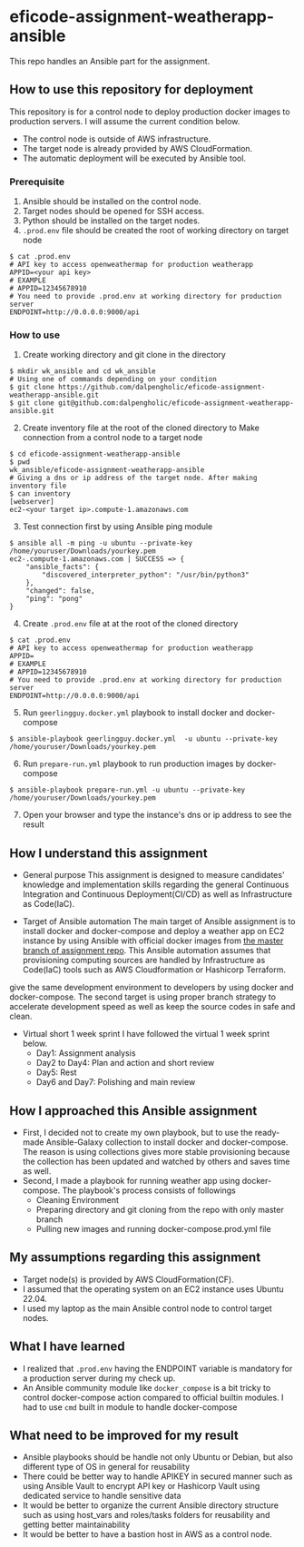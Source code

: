 # eficode-assignment-weatherapp-ansible
This repo handles an Ansible part for the assignment.

## How to use this repository for deployment
This repository is for a control node to deploy production docker images to production servers.
I will assume the current condition below.
- The control node is outside of AWS infrastructure.
- The target node is already provided by AWS CloudFormation.
- The automatic deployment will be executed by Ansible tool.

### Prerequisite
1. Ansible should be installed on the control node.
2. Target nodes should be opened for SSH access.
3. Python should be installed on the target nodes.
4. `.prod.env` file should be created the root of working directory on target node

```Shell
$ cat .prod.env
# API key to access openweathermap for production weatherapp
APPID=<your api key>
# EXAMPLE
# APPID=12345678910
# You need to provide .prod.env at working directory for production server
ENDPOINT=http://0.0.0.0:9000/api
```
 
### How to use
1. Create working directory and git clone in the directory
```Shell
$ mkdir wk_ansible and cd wk_ansible
# Using one of commands depending on your condition
$ git clone https://github.com/dalpengholic/eficode-assignment-weatherapp-ansible.git
$ git clone git@github.com:dalpengholic/eficode-assignment-weatherapp-ansible.git

```
2. Create inventory file at the root of the cloned directory to Make connection from a control node to a target node
```Shell
$ cd eficode-assignment-weatherapp-ansible
$ pwd
wk_ansible/eficode-assignment-weatherapp-ansible
# Giving a dns or ip address of the target node. After making inventory file
$ can inventory
[webserver]
ec2-<your target ip>.compute-1.amazonaws.com
```

3. Test connection first by using Ansible ping module
```Shell
$ ansible all -m ping -u ubuntu --private-key /home/youruser/Downloads/yourkey.pem
ec2-.compute-1.amazonaws.com | SUCCESS => {
    "ansible_facts": {
        "discovered_interpreter_python": "/usr/bin/python3"
    },
    "changed": false,
    "ping": "pong"
}
```

4. Create `.prod.env` file at at the root of the cloned directory
```Shell
$ cat .prod.env
# API key to access openweathermap for production weatherapp
APPID=
# EXAMPLE
# APPID=12345678910
# You need to provide .prod.env at working directory for production server
ENDPOINT=http://0.0.0.0:9000/api
```
5. Run `geerlingguy.docker.yml` playbook to install docker and docker-compose
```Shell
$ ansible-playbook geerlingguy.docker.yml  -u ubuntu --private-key /home/youruser/Downloads/yourkey.pem
```

6. Run `prepare-run.yml` playbook to run production images by docker-compose
```Shell
$ ansible-playbook prepare-run.yml -u ubuntu --private-key /home/youruser/Downloads/yourkey.pem
```

7. Open your browser and type the instance's dns or ip address to see the result 


## How I understand this assignment
- General purpose
This assignment is designed to measure candidates' knowledge and implementation skills regarding the general Continuous Integration and Continuous Deployment(CI/CD) as well as Infrastructure as Code(IaC). 

- Target of Ansible automation
The main target of Ansible assignment is to install docker and docker-compose and deploy a weather app on EC2 instance by using Ansible with official docker images from [the master branch of assignment repo](https://github.com/dalpengholic/eficode-assignment-weatherapp). This Ansible automation assumes that provisioning computing sources are handled by Infrastructure as Code(IaC) tools such as AWS Cloudformation or Hashicorp Terraform.

give the same development environment to developers by using docker and docker-compose. The second target is using proper branch strategy to accelerate development speed as well as keep the source codes in safe and clean.

- Virtual short 1 week sprint
I have followed the virtual 1 week sprint below.
  - Day1: Assignment analysis
  - Day2 to Day4: Plan and action and short review
  - Day5: Rest
  - Day6 and Day7: Polishing and main review

## How I approached this Ansible assignment
- First, I decided not to create my own playbook, but to use the ready-made Ansible-Galaxy collection to install docker and docker-compose. The reason is using collections gives more stable provisioning because the collection has been updated and watched by others and saves time as well. 
- Second, I made a playbook for running weather app using docker-compose. The playbook's process consists of followings
    - Cleaning Environment 
    - Preparing directory and git cloning from the repo with only master branch 
    - Pulling new images and running docker-compose.prod.yml file

## My assumptions regarding this assignment
- Target node(s) is provided by AWS CloudFormation(CF).
- I assumed that the operating system on an EC2 instance uses Ubuntu 22.04.
- I used  my laptop as the main Ansible control node to control target nodes.

## What I have learned
- I realized that `.prod.env` having the ENDPOINT variable is mandatory for a production server during my check up.
- An Ansible community module like `docker_compose` is a bit tricky to control docker-compose action compared to official builtin modules. I had to use `cmd` built in module to handle docker-compose

## What need to be improved for my result
- Ansible playbooks should be handle not only Ubuntu or Debian, but also different type of OS in general for reusability
- There could be better way to handle APIKEY in secured manner such as using Ansible Vault to encrypt API key or Hashicorp Vault using dedicated service to handle sensitive data
- It would be better to organize the current Ansible directory structure such as using host_vars and roles/tasks folders for reusability and getting better maintainability 
- It would be better to have a bastion host in AWS as a control node. 
